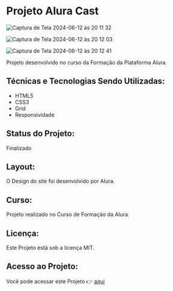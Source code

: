 # Projeto Alura Cast

![Captura de Tela 2024-06-12 às 20 11 32](https://github.com/paulateshima/alura-cast/assets/170154538/b1e22881-09d5-47ea-9748-70ca122374ae)

![Captura de Tela 2024-06-12 às 20 12 03](https://github.com/paulateshima/alura-cast/assets/170154538/db555e71-2179-4d39-81ae-01d3ee13bb79)

![Captura de Tela 2024-06-12 às 20 12 41](https://github.com/paulateshima/alura-cast/assets/170154538/30378b58-0354-4561-b004-2ebecf613ce7)

Projeto desenvolvido no curso da Formação da Plataforma Alura.

## Técnicas e Tecnologias Sendo Utilizadas:

* HTML5
* CSS3
* Grid
* Responsividade

## Status do Projeto:

Finalizado

## Layout:

O Design do site foi desenvolvido por Alura.

## Curso:

Projeto realizado no Curso de Formação da Alura.

## Licença:

Este Projeto está sob a licença MIT.

## Acesso ao Projeto:

Você pode acessar este Projeto 👉 [aqui](https://fruta-fruto-one-ruby.vercel.app/)
